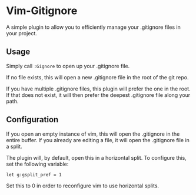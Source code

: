 Vim-Gitignore
=============

A simple plugin to allow you to efficiently manage your .gitignore files in
your project.

Usage
-----

Simply call `:Gignore` to open up your .gitignore file.

If no file exists, this will open a new .gitignore file in the root of the
git repo.

If you have multiple .gitignore files, this plugin will prefer the one in
the root. If that does not exist, it will then prefer the deepest .gitignore
file along your path.

Configuration
-------------

If you open an empty instance of vim, this will open the .gitignore in the
entire buffer. If you already are editing a file, it will open the
.gitignore file in a split.

The plugin will, by default, open this in a horizontal split. To configure this, set the following variable:

```
let g:gsplit_pref = 1
```

Set this to 0 in order to reconfigure vim to use horizontal splits.
